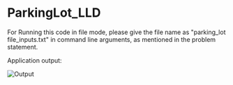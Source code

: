 # ParkingLot_LLD
For Running this code in file mode, please give the file name as "parking_lot file_inputs.txt" in command line arguments, as mentioned in the problem statement.

Application output:

![Output](https://user-images.githubusercontent.com/31597449/164472151-f2e7b284-7f93-4e22-b901-816a94918515.png)

